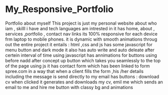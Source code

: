 # My_Responsive_Portfolio
Portfolio about myself
This project is just my personal website about who iam , skilll i have and tech languages am intrested in
it has  home, about , services ,portfolio , contact nav links 
its 100% responsive for each device frm laptop to mobile phones.
it is dynamic with smooth animations throug out the entire project
it entails : html ,css and js has some javascript for menu button and dark mode
it also has auto write and auto deleate after certein interval of time using javascript
has  annimations  for  buttons using before nadd after concept
up button which takes you seamlessly to the top of the page using js
it has contact form which has been linked to form spree.com  in a way that when a client fills the form ,his /her details including the message is send directly to my email 
has buttons : download cv when clicked it generates and downloads my cv, emil me which sends an email to me and hire me button with classy bg and  animations
